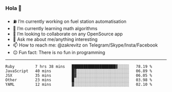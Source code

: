 ### Hola 👋
- ⛽️ I’m currently working on fuel station automatisation
- 🧮 I’m currently learning math algorithms
- 👀 I’m looking to collaborate on any OpenSource app
- 💬 Ask me about me/anything interesting
- 📫 How to reach me: @zakrevitz on Telegram/Skype/Insta/Facebook
- 😐 Fun fact: There is no fun in programming


---
<!--START_SECTION:waka-->
```text
Ruby         7 hrs 38 mins   ███████████████████▓░░░░░   78.19 % 
JavaScript   40 mins         █▓░░░░░░░░░░░░░░░░░░░░░░░   06.89 % 
JSX          35 mins         █▓░░░░░░░░░░░░░░░░░░░░░░░   06.05 % 
Other        23 mins         █░░░░░░░░░░░░░░░░░░░░░░░░   03.98 % 
YAML         12 mins         ▓░░░░░░░░░░░░░░░░░░░░░░░░   02.10 % 
```
<!--END_SECTION:waka-->
